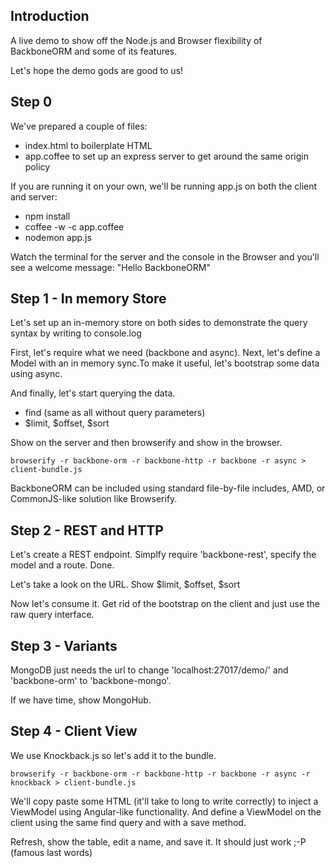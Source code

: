 
Introduction
-------

A live demo to show off the Node.js and Browser flexibility of BackboneORM and some of its features.

Let's hope the demo gods are good to us!

Step 0
-------

We've prepared a couple of files:

- index.html to boilerplate HTML
- app.coffee to set up an express server to get around the same origin policy

If you are running it on your own, we'll be running app.js on both the client and server:

- npm install
- coffee -w -c app.coffee
- nodemon app.js

Watch the terminal for the server and the console in the Browser and you'll see a welcome message: "Hello BackboneORM"

Step 1 - In memory Store
-------

Let's set up an in-memory store on both sides to demonstrate the query syntax by writing to console.log

First, let's require what we need (backbone and async). Next, let's define a Model with an in memory sync.To make it useful, let's bootstrap some data using async.

And finally, let's start querying the data.

- find (same as all without query parameters)
- $limit, $offset, $sort

Show on the server and then browserify and show in the browser.

```
browserify -r backbone-orm -r backbone-http -r backbone -r async > client-bundle.js
```

BackboneORM can be included using standard file-by-file includes, AMD, or CommonJS-like solution like Browserify.

Step 2 - REST and HTTP
-------

Let's create a REST endpoint. Simplfy require 'backbone-rest', specify the model and a route. Done.

Let's take a look on the URL. Show $limit, $offset, $sort

Now let's consume it. Get rid of the bootstrap on the client and just use the raw query interface.

Step 3 - Variants
-------

MongoDB just needs the url to change 'localhost:27017/demo/' and 'backbone-orm' to 'backbone-mongo'.

If we have time, show MongoHub.

Step 4 - Client View
-------

We use Knockback.js so let's add it to the bundle.

```
browserify -r backbone-orm -r backbone-http -r backbone -r async -r knockback > client-bundle.js
```

We'll copy paste some HTML (it'll take to long to write correctly) to inject a ViewModel using Angular-like functionality. And define a ViewModel on the client using the same find query and with a save method.

Refresh, show the table, edit a name, and save it. It should just work ;-P (famous last words)

